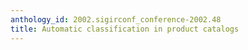 ```yaml
---
anthology_id: 2002.sigirconf_conference-2002.48
title: Automatic classification in product catalogs
---
```

